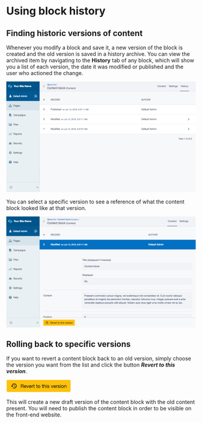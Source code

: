 # Using block history

## Finding historic versions of content

Whenever you modify a block and save it, a new version of the block is created and the old version is saved in a
history archive. You can view the archived item by navigating to the **History** tab of any block, which will show you a list of each version, the date it was modified or published and the user who actioned the change.

![Viewing the history of a block](_images/viewing_block_history.png)

You can select a specific version to see a reference of what the content block looked like at that version.

![A version in history](_images/block_version.png)

## Rolling back to specific versions

If you want to revert a content block back to an old version, simply choose the version you want from the list and click the button ***Revert to this version***.

![Revert button](_images/revert_button.png)

This will create a new draft version of the content block with the old content present. You will need to publish the content block in order to be visible on the front-end website.
